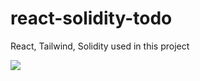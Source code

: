 # react-solidity-todo

React, Tailwind, Solidity used in this project


![](https://github.com/tolgazorlu/react-solidity-todo/blob/update/todo.gif)

